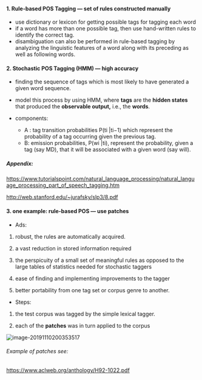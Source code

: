 #### 1. Rule-based POS Tagging — set of rules constructed manually

* use dictionary or lexicon for getting possible tags for tagging each word
* if a word has more than one possible tag, then use hand-written rules to identify the correct tag.
* disambiguation can also be performed in rule-based tagging by analyzing the linguistic features of a word along with its preceding as well as following words.

#### 2. Stochastic POS Tagging (HMM) — high accuracy

* finding the sequence of tags which is most likely to have generated a given word sequence. 
* model this process by using HMM, where **tags** are the **hidden states** that produced the **observable output,** i.e., the **words**.

* components:
  * A : tag transition probabilities P(ti |ti−1) which represent the probability of a tag occurring given the previous tag. 
  * B: emission probabilities, P(wi |ti), represent the probability, given a tag (say MD), that it will be associated with a given word (say will).

##### Appendix:

https://www.tutorialspoint.com/natural_language_processing/natural_language_processing_part_of_speech_tagging.htm

http://web.stanford.edu/~jurafsky/slp3/8.pdf





#### 3. one example: rule-based POS — use patches

* Ads:

1) robust,  the rules are automatically acquired.

2) a vast reduction in stored information required

3)  the perspicuity of a small set of meaningful rules as opposed to the large tables of statistics needed for stochastic taggers

4) ease of finding and implementing improvements to the tagger

5) better portability from one tag set or corpus genre to another. 

* Steps:

1) the test corpus was tagged by the simple lexical tagger. 

2) each of the **patches** was in turn applied to the corpus

![image-20191110200353517](/Users/yiizHeeen/Desktop/image-20191110200353517.png)

###### Example of patches see:

https://www.aclweb.org/anthology/H92-1022.pdf

